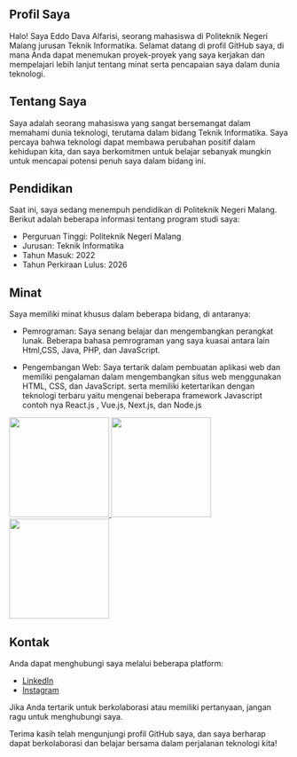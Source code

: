 ## Profil Saya
Halo! Saya Eddo Dava Alfarisi, seorang mahasiswa di Politeknik Negeri Malang jurusan Teknik Informatika. Selamat datang di profil GitHub saya, di mana Anda dapat menemukan proyek-proyek yang saya kerjakan dan mempelajari lebih lanjut tentang minat serta pencapaian saya dalam dunia teknologi.

## Tentang Saya
Saya adalah seorang mahasiswa yang sangat bersemangat dalam memahami dunia teknologi, terutama dalam bidang Teknik Informatika. Saya percaya bahwa teknologi dapat membawa perubahan positif dalam kehidupan kita, dan saya berkomitmen untuk belajar sebanyak mungkin untuk mencapai potensi penuh saya dalam bidang ini.

## Pendidikan
Saat ini, saya sedang menempuh pendidikan di Politeknik Negeri Malang. Berikut adalah beberapa informasi tentang program studi saya:

- Perguruan Tinggi: Politeknik Negeri Malang
- Jurusan: Teknik Informatika
- Tahun Masuk: 2022
- Tahun Perkiraan Lulus: 2026

## Minat

Saya memiliki minat khusus dalam beberapa bidang, di antaranya:
- Pemrograman: Saya senang belajar dan mengembangkan perangkat lunak.
  Beberapa bahasa pemrograman yang saya kuasai antara lain Html,CSS, Java, PHP, dan JavaScript.

- Pengembangan Web: Saya tertarik dalam pembuatan aplikasi web dan memiliki pengalaman dalam mengembangkan situs web menggunakan HTML, CSS, dan JavaScript.
  serta memiliki ketertarikan dengan teknologi terbaru yaitu mengenai beberapa framework Javascript contoh nya React.js , Vue.js, Next.js, dan Node.js

<p align="left">
<a href="https://github.com/Eddav29">
  <img height="180em" src="https://github-readme-stats-eight-theta.vercel.app/api?username=Eddav29&show_icons=true&theme=algolia&include_all_commits=true&count_private=true"/>
  
  <img height="180em" src="https://github-readme-stats-eight-theta.vercel.app/api/top-langs/?username=Eddav29&layout=compact&langs_count=8&theme=algolia"/>
  <img height="180em" src="https://github-readme-streak-stats.herokuapp.com?user=Eddav29&theme=ocean-gradient"/>
</a>
</p>

## Kontak
Anda dapat menghubungi saya melalui beberapa platform:

- [LinkedIn](https://www.instagram.com/eddav29/)
- [Instagram](https://www.linkedin.com/in/eddo-dava-alfarisi-99b4b7274/)

Jika Anda tertarik untuk berkolaborasi atau memiliki pertanyaan, jangan ragu untuk menghubungi saya.

Terima kasih telah mengunjungi profil GitHub saya, dan saya berharap dapat berkolaborasi dan belajar bersama dalam perjalanan teknologi kita!


